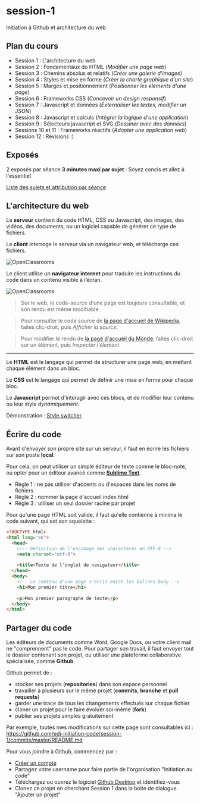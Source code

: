 # session-1
Initiation à Github et architecture du web

## Plan du cours

- Session 1 : L'architecture du web
- Session 2 : Fondamentaux du HTML (*Modifier une page web*)
- Session 3 : Chemins absolus et relatifs (*Créer une galerie d'images*)
- Session 4 : Styles et mise en forme (*Créer la charte graphique d'un site*)
- Session 5 : Marges et positionnement (*Positionner les éléments d'une page*)
- Session 6 : Frameworks CSS (*Concevoir un design responsif*)
- Session 7 : Javascript et données (*Externaliser les textes, modifier un JSON*)
- Session 8 : Javascript et calculs (*Intégrer la logique d'une application*)
- Session 9 : Sélecteurs javascript et SVG (*Dessiner avec des données*)
- Sessions 10 et 11 : Frameworks réactifs (*Adapter une application web*)
- Session 12 : Révisions :)

## Exposés

2 exposés par séance
**3 minutes maxi par sujet** : Soyez concis et allez à l'essentiel

[Liste des sujets et attribution par séance](https://docs.google.com/spreadsheets/d/12mMkmrgDcq6msBmsVaJ3vH1OqoeYSvgbMJ5HgXGtzQU/edit)

## L'architecture du web

Le **serveur** contient du code HTML, CSS ou Javascript, des images, des vidéos, des documents, ou un logiciel capable de générer ce type de fichiers.

Le **client** interroge le serveur via un navigateur web, et télécharge ces fichiers.

![OpenClassrooms](https://user.oc-static.com/files/122001_123000/122572.png)

Le client utilise un **navigateur internet** pour traduire les instructions du code dans un contenu visible à l’écran.

![OpenClassrooms](https://s3-eu-west-1.amazonaws.com/sdz-upload/prod/upload/54d0e588bb668.jpg)

> Sur le web, le code-source d'une page est toujours consultable, et son rendu est même modifiable.

> Pour consulter le code source de [la page d'accueil de Wikipedia](https://www.wikipedia.org/), faites clic-droit, puis *Afficher la source*.

>Pour modifier le rendu de [la page d'accueil du Monde](https://www.lemonde.fr/), faites clic-droit sur un élément, puis *Inspecter l'élement*.


-----


Le **HTML** est le langage qui permet de structurer une page web, en mettant chaque élément dans un bloc.

Le **CSS** est le langage qui permet de définir une mise en forme pour chaque bloc.

Le **Javascript** permet d'interagir avec ces blocs, et de modifier leur contenu ou leur style *dynamiquement*.

Démonstration : [Style switcher](http://etalx.com/jquery-style-switcher/tests/)

## Écrire du code

Avant d'envoyer son propre site sur un serveur, il faut en écrire les fichiers sur son poste **local**.

Pour cela, on peut utiliser un simple éditeur de texte comme le bloc-note, ou opter pour un éditeur avancé comme [**Sublime Text**](https://www.sublimetext.com/).

- Règle 1 : ne pas utiliser d'accents ou d'espaces dans les noms de fichiers
- Règle 2 : nommer la page d'accueil index.html
- Règle 3 : utiliser un seul dossier racine par projet

Pour qu'une page HTML soit valide, il faut qu'elle contienne à minima le code suivant, qui est son squelette : 

````html
<!DOCTYPE html>
<html lang="en">
  <head>
    <!-- Définition de l'encodage des charactères en UTF-8 -->
    <meta charset="utf-8">
    
    <title>Texte de l'onglet de navigateur</title>
  </head>
  <body>
    <!-- Le contenu d'une page s'écrit entre les balises body -->
    <h1>Mon premier titre</h1>
    
    <p>Mon premier paragraphe de texte</p>
  </body>
</html>
````

## Partager du code

Les éditeurs de documents comme Word, Google Docs, ou votre client mail ne "comprennent" pas le code. Pour partager son travail, il faut envoyer tout le dossier contenant son projet, ou utiliser une plateforme collaborative spécialisée, comme **Github**.

Github permet de : 
- stocker ses projets (**repositories**) dans son espace personnel
- travailler à plusieurs sur le même projet (**commits**, **branche** et **pull requests**)
- garder une trace de tous les changements effectués sur chaque fichier
- cloner un projet pour le faire évoluer soi-même (**fork**)
- publier ses projets simples gratuitement

Par exemple, toutes mes modifications sur cette page sont consultables ici : https://github.com/edj-initiation-code/session-1/commits/master/README.md

Pour vous joindre à Github, commencez par : 
- [Créer un compte](https://github.com/join)
- Partagez votre username pour faire partie de l'organisation "Initiation au code"
- Téléchargez ou ouvrez le logiciel [Github Desktop](https://desktop.github.com/) et identifiez-vous
- Clonez ce projet en cherchant Session 1 dans la boite de dialogue "Ajouter un projet"
